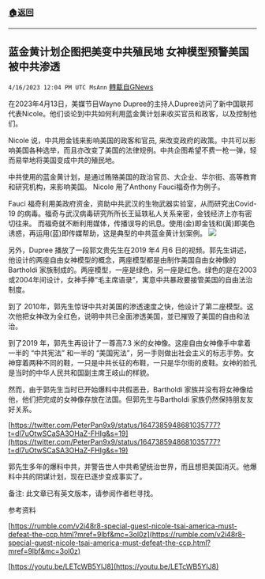 ###  [:house:返回](README.md)
---


## 蓝金黄计划企图把美变中共殖民地 女神模型预警美国被中共渗透
`4/16/2023 12:04 PM UTC MsAnn` [轉載自GNews](https://gnews.org/articles/1172232)

在2023年4月13日，美媒节目Wayne Dupree的主持人Dupree访问了新中国联邦代表Nicole。他们谈论到中共如何利用蓝金黄计划来收买官员和政客，以及控制他们。

Nicole 说，中共用金钱来影响美国的政客和官员, 来改变政府的政策。中共可以影响美国各种选举，而且亦改变了美国的法律规例。中共企图希望不费一枪一弹，轻而易举地将美国变成中共的殖民地。

中共使用的蓝金黄计划，是通过贿赂美国的政治官员、大企业、华尔街、高等教育和研究机构，来影响美国。 Nicole 用了Anthony Fauci福奇作为例子。

Fauci 福奇利用美政府资金，资助中共武汉的生物武器实验室，从而研究出Covid-19 的病毒。福奇与武汉病毒研究所所长王延轶私人关系亲密，金钱经济上亦有密切往来。 而福奇就不断利用媒体，传播误导的讯息。使用(金)即金钱和(黃)即美色诱惑，再运用(蓝)即传媒帮助，这是典型的中共蓝金黄计划案例。
![](https://i.imgur.com/jjKsl4s.jpg)


另外，Dupree 播放了一段郭文贵先生在2019 年4 月6 日的视频。郭先生讲述，他设计的两座自由女神模型的概念，两座模型都是由制作美国自由女神像的Bartholdi 家族制成的。两座模型，一座是绿色，另一座是红色。绿色的是在2003或2004年间设计，女神手捧“毛主席语录”，寓意中共暴政要接管美国的自由法治制度。

到了 2010年，郭先生惊讶中共对美国的渗透速度之快，他设计了第二座模型。这次他把女神改为全红色，说明中共已全面渗透美国，並已摧毁了美国的自由和法治。

到了2019 年，郭先生再设计了一尊高7.3 米的女神像。这座自由女神像手中拿着一半的 “中共宪法” 和一半的 “美国宪法”，另一手则做出社会主义的标志手势。女神穿着两种不同的鞋，一只是中共长征的布鞋，一只是华尔街的皮鞋。女神的脸孔是当时的中华人民共和国副主席王岐山的样貌。

然而，由于郭先生当时已开始爆料中共假恶丑，Bartholdi 家族并没有将女神像给他，他们把完成的女神像存放在法国。但郭先生与Bartholdi 家族仍然保持朋友友好关系。

 [https://twitter.com/PeterPan9x9/status/1647385948681035777?t=dl7uOtwSCaSA3OHaZ-FHIg&s=19](https://twitter.com/PeterPan9x9/status/1647385948681035777?t=dl7uOtwSCaSA3OHaZ-FHIg&s=19)

郭先生多年的爆料中共，并警告世人中共希望统治世界，而且想把美国消灭。他爆料中共的阴谋计划，现在已逐步变成事实了。

备注: 此文章已有英文版本，请参阅作者栏寻找。

参考资料

[https://rumble.com/v2i48r8-special-guest-nicole-tsai-america-must-defeat-the-ccp.html?mref=9lbf&mc=3ol0z](https://rumble.com/v2i48r8-special-guest-nicole-tsai-america-must-defeat-the-ccp.html?mref=9lbf&mc=3ol0z)  
  
  
[https://youtu.be/LETcWB5YIJ8](https://youtu.be/LETcWB5YIJ8)
